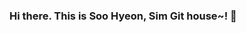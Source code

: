 ### Hi there. This is Soo Hyeon, Sim Git house~! 👋

<!--
**simsoohyeon/simsoohyeon** is a ✨ _special_ ✨ repository because its `README.md` (this file) appears on your GitHub profile.

Here are some ideas to get you started:


### :page_facing_up: My History<br/>
   - 🖥️: [**Dong Yang University**]()
   - 🍔: [**하안 KFC **]()   
   - 🥪: [**일직 Subway**]()    
   - 🏫: [**Soha high school**]() 「」

- 🔭 I’m currently working on ...
- 🌱 I’m currently learning ...
- 👯 I’m looking to collaborate on ...
- 🤔 I’m looking for help with ...
- 💬 Ask me about ...
- 📫 How to reach me: ...
- 😄 Pronouns: ...
- ⚡ Fun fact: ...
-->
